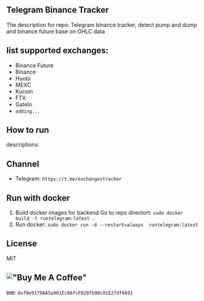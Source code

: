 ## Telegram Binance Tracker

The description for repo: Telegram binance tracker, detect pump and dump and binance future base on OHLC data

## list supported exchanges:
 - Binance Future
 - Binance
 - Huobi
 - MEXC
 - Kucoin
 - FTX
 - GateIo
 - `adding...`

## How to run
descriptions:

## Channel
- Telegram: `https://t.me/exchangestracker`

## Run with docker
1. Build docker images for backend 
    Go to repo directort: `sudo docker build -t runtelegram:latest .`
2. Run docker: `sudo docker run -d --restart=always  runtelegram:latest`

## License
MIT

## !["Buy Me A Coffee"](https://www.buymeacoffee.com/assets/img/custom_images/orange_img.png)

```BNB```: `0xf0e9179AA5a981Ec8AfcF828fb98c81E2fdf6691`
